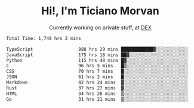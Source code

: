 <h1 align="center">Hi!, I'm Ticiano Morvan</h1>
<p align="center">Currently working on private stuff, at <a href="https://getdex.ai" target="_blank">DEX</a></p>

<!--START_SECTION:waka-->

```txt
Total Time: 1,749 hrs 2 mins

TypeScript                 888 hrs 29 mins ████████████▓░░░░░░░░░░░░   50.80 %
JavaScript                 175 hrs 18 mins ██▓░░░░░░░░░░░░░░░░░░░░░░   10.02 %
Python                     115 hrs 48 mins █▓░░░░░░░░░░░░░░░░░░░░░░░   06.62 %
C                          96 hrs 5 mins   █▒░░░░░░░░░░░░░░░░░░░░░░░   05.49 %
CSS                        70 hrs 7 mins   █░░░░░░░░░░░░░░░░░░░░░░░░   04.01 %
JSON                       61 hrs 2 mins   █░░░░░░░░░░░░░░░░░░░░░░░░   03.49 %
Markdown                   42 hrs 24 mins  ▓░░░░░░░░░░░░░░░░░░░░░░░░   02.42 %
Rust                       37 hrs 27 mins  ▓░░░░░░░░░░░░░░░░░░░░░░░░   02.14 %
HTML                       34 hrs 28 mins  ▒░░░░░░░░░░░░░░░░░░░░░░░░   01.97 %
Go                         31 hrs 21 mins  ▒░░░░░░░░░░░░░░░░░░░░░░░░   01.79 %
```

<!--END_SECTION:waka-->
